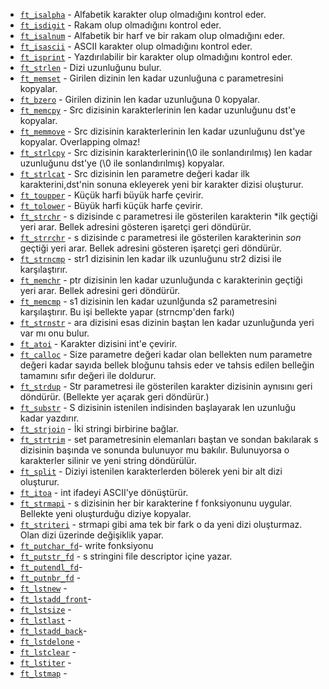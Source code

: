 * [`ft_isalpha`](ft_isalpha.c)			- Alfabetik karakter olup olmadığını kontrol eder.
* [`ft_isdigit`](ft_isdigit.c)			- Rakam olup olmadığını kontrol eder.
* [`ft_isalnum`](ft_isalnum.c)		  - Alfabetik bir harf ve bir rakam olup olmadığını eder.
* [`ft_isascii`](ft_isascii.c)			- ASCII karakter olup olmadığını kontrol eder.
* [`ft_isprint`](ft_isprint.c)			- Yazdırılabilir bir karakter olup olmadığını kontrol eder.
* [`ft_strlen`](ft_strlen.c)			  - Dizi uzunluğunu bulur.
* [`ft_memset`](ft_memset.c)		    - Girilen dizinin len kadar uzunluğuna c parametresini kopyalar.
* [`ft_bzero`](ft_bzero.c)		      - Girilen dizinin len kadar uzunluğuna 0 kopyalar.
* [`ft_memcpy`](ft_memcpy.c)		    - Src dizisinin karakterlerinin len kadar uzunluğunu dst'e kopyalar.
* [`ft_memmove`](ft_memmove.c)	    - Src dizisinin karakterlerinin len kadar uzunluğunu dst'ye kopyalar. Overlapping olmaz!  
* [`ft_strlcpy`](ft_strlcpy.c)			- Src dizisinin karakterlerinin(\0 ile sonlandırılmış) len kadar uzunluğunu dst'ye (\0 ile sonlandırılmış) kopyalar. 
* [`ft_strlcat`](ft_strlcat.c)			- Src dizisinin len parametre değeri kadar ilk karakterini,dst'nin sonuna ekleyerek yeni bir karakter dizisi oluşturur.
* [`ft_toupper`](ft_toupper.c)			- Küçük harfi büyük harfe çevirir.
* [`ft_tolower`](ft_tolower.c)			- Büyük harfi küçük harfe çevirir.   
* [`ft_strchr`](ft_strchr.c)			  - s dizisinde c parametresi ile gösterilen karakterin *ilk geçtiği yeri arar. Bellek adresini gösteren işaretçi geri döndürür.
* [`ft_strrchr`](ft_strrchr.c)			- s dizisinde c parametresi ile gösterilen karakterinin *son* geçtiği yeri arar. Bellek adresini gösteren işaretçi geri döndürür.    
* [`ft_strncmp`](ft_strncmp.c) 			- str1 dizisinin len kadar ilk uzunluğunu str2 dizisi ile karşılaştırır.    
* [`ft_memchr`](ft_memchr.c)		    - ptr dizisinin len kadar uzunluğunda c karakterinin geçtiği yeri arar. Bellek adresini geri döndürür.
* [`ft_memcmp`](ft_memcmp.c)		    - s1 dizisinin len kadar uzunlğunda s2 parametresini karşılaştırır. Bu işi bellekte yapar (strncmp'den farkı)
* [`ft_strnstr`](ft_strnstr.c)			- ara dizisini esas dizinin baştan len kadar uzunluğunda yeri var mı onu bulur.
* [`ft_atoi`](ft_atoi.c)		        - Karakter dizisini int'e çevirir.
* [`ft_calloc`](ft_calloc.c)	      - Size parametre değeri kadar olan bellekten num parametre değeri kadar sayıda bellek bloğunu tahsis eder ve tahsis edilen belleğin tamamını sıfır değeri ile doldurur.
* [`ft_strdup`](ft_strdup.c)		    - Str parametresi ile gösterilen karakter dizisinin aynısını geri döndürür. (Bellekte yer açarak geri döndürür.)
* [`ft_substr`](ft_substr.c)			  - S dizisinin istenilen indisinden başlayarak len uzunluğu kadar yazdırır.
* [`ft_strjoin`](ft_strjoin.c)			- İki stringi birbirine bağlar.
* [`ft_strtrim`](ft_strtrim.c)	    - set parametresinin elemanları baştan ve sondan bakılarak s dizisinin başında ve sonunda bulunuyor mu bakılır. Bulunuyorsa o karakterler silinir ve yeni string döndürülür.
* [`ft_split`](ft_split.c)				  - Diziyi istenilen karakterlerden bölerek yeni bir alt dizi oluşturur.
* [`ft_itoa`](ft_itoa.c)		        - int ifadeyi ASCII'ye dönüştürür.
* [`ft_strmapi`](ft_strmapi.c)			- s dizisinin her bir karakterine f fonksiyonunu uygular. Bellekte yeni oluşturduğu diziye kopyalar.
* [`ft_striteri`](ft_striteri.c)		- strmapi gibi ama tek bir fark o da yeni dizi oluşturmaz. Olan dizi üzerinde değişiklik yapar.
* [`ft_putchar_fd`](ft_putchar_fd.c)- write fonksiyonu
* [`ft_putstr_fd`](ft_putstr_fd.c)	- s stringini file descriptor içine yazar.
* [`ft_putendl_fd`](ft_putendl_fd.c)-
* [`ft_putnbr_fd`](ft_putnbr_fd.c)	-	
* [`ft_lstnew`](ft_lstnew.c)		    - 
* [`ft_lstadd_front`](ft_lstadd_front.c)-  
* [`ft_lstsize`](ft_lstsize.c)		  -
* [`ft_lstlast`](ft_lstlast.c)		  -
* [`ft_lstadd_back`](ft_lstadd_back.c)-	  
* [`ft_lstdelone`](ft_lstdelone.c)	-	
* [`ft_lstclear`](ft_lstclear.c)		-	
* [`ft_lstiter`](ft_lstiter.c)		  -
* [`ft_lstmap`](ft_lstmap.c)        -
